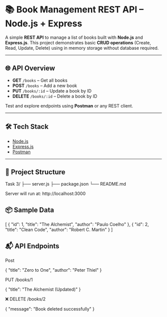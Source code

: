 # 📚 Book Management REST API – Node.js + Express

A simple **REST API** to manage a list of books built with **Node.js** and **Express.js**. This project demonstrates basic **CRUD operations** (Create, Read, Update, Delete) using in memory storage without database required.

---

## 🌐 API Overview

- **GET** `/books` – Get all books  
- **POST** `/books` – Add a new book  
- **PUT** `/books/:id` – Update a book by ID  
- **DELETE** `/books/:id` – Delete a book by ID  

Test and explore endpoints using **Postman** or any REST client.

---

## 🛠️ Tech Stack

- [Node.js](https://nodejs.org/)
- [Express.js](https://expressjs.com/)
- [Postman](https://www.postman.com/) 

---

## 📁 Project Structure

Task 3/
├── server.js 
├── package.json 
└── README.md 

Server will run at: http://localhost:3000

## 📦 Sample Data
[
  {
    "id": 1,
    "title": "The Alchemist",
    "author": "Paulo Coelho"
  },
  {
    "id": 2,
    "title": "Clean Code",
    "author": "Robert C. Martin"
  }
]

## 📬 API Endpoints
Post

{
  "title": "Zero to One",
  "author": "Peter Thiel"
}

PUT /books/1

{
  "title": "The Alchemist (Updated)"
}

❌ DELETE /books/2

{
    "message": "Book deleted successfully"
}
